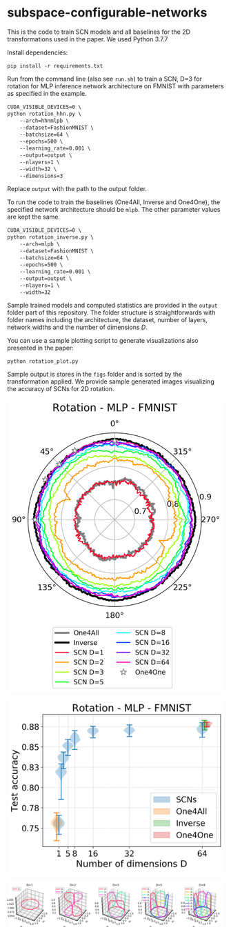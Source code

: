 # subspace-configurable-networks

This is the code to train SCN models and all baselines for the 2D transformations used in the paper. We used Python 3.7.7

Install dependencies:
```
pip install -r requirements.txt
```

Run from the command line (also see `run.sh`) to train a SCN, D=3 for rotation for MLP inference network architecture on FMNIST with parameters as specified in the example.
```
CUDA_VISIBLE_DEVICES=0 \
python rotation_hhn.py \
	--arch=hhnmlpb \
	--dataset=FashionMNIST \
	--batchsize=64 \
	--epochs=500 \
	--learning_rate=0.001 \
	--output=output \
	--nlayers=1 \
	--width=32 \
	--dimensions=3
```

Replace `output` with the path to the output folder.

To run the code to train the baselines (One4All, Inverse and One4One), the specified network architecture should be `mlpb`. The other parameter values are kept the same.

```
CUDA_VISIBLE_DEVICES=0 \
python rotation_inverse.py \
	--arch=mlpb \
	--dataset=FashionMNIST \
	--batchsize=64 \
	--epochs=500 \
	--learning_rate=0.001 \
	--output=output \
	--nlayers=1 \
	--width=32
```

Sample trained models and computed statistics are provided in the `output` folder part of this repository. The folder structure is straightforwards with folder names including the architecture, the dataset, number of layers, network widths and the number of dimensions $D$.

You can use a sample plotting script to generate visualizations also presented in the paper:
```
python rotation_plot.py
```
Sample output is stores in the `figs` folder and is sorted by the transformation applied. We provide sample generated images visualizing the accuracy of SCNs for 2D rotation.

![SCN accuracy](./figs/rotation/viz_acc_mlpb_FashionMNIST_1_32.png "SCN accuracy, D=1..8, 1-layer MLP with 32 hidden units")

![SCN accuracy, aggregated view](./figs/rotation/d_mlpb_FashionMNIST_1_32.png "SCN accuracy, D=1..8, 1-layer MLP with 32 hidden units, aggregated view") 

![SCN beta-space](./figs/rotation/viz_beta_mlpb_FashionMNIST_1_32.png "SCN beta-space, D=1..8, 1-layer MLP with 32 hidden units")